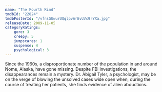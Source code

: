 ```yaml
---
name: "The Fourth Kind"
tmdbId: "22824"
tmdbPosterId: "/vfnsGUwurUQqlpvArBvUVc9rYXa.jpg"
releaseDate: 2009-11-05
categoryRatings:
    gore: 3
    creepy: 5
    jumpscares: 1
    suspense: 4
    psychological: 3
---
```

Since the 1960s, a disproportionate number of the population in and around Nome, Alaska, have gone missing. Despite FBI investigations, the disappearances remain a mystery. Dr. Abigail Tyler, a psychologist, may be on the verge of blowing the unsolved cases wide open when, during the course of treating her patients, she finds evidence of alien abductions.
